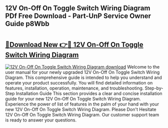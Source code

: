 ## 12V On-Off On Toggle Switch Wiring Diagram PDf Free Download - Part-UnP Service Owner Guide p8Wbb

# <h2><a href="http://dfm16qk.blite.top/?on=12V+On-Off+On+Toggle+Switch+Wiring+Diagram">🔗Download New 👉🔴 12V On-Off On Toggle Switch Wiring Diagram</a></h2>

[![12V On-Off On Toggle Switch Wiring Diagram download](https://i.imgur.com/lujVjoI.png)](http://dfm16qk.blite.top/?on=12V+On-Off+On+Toggle+Switch+Wiring+Diagram)
Welcome to the user manual for your newly upgraded 12V On-Off On Toggle Switch Wiring Diagram. This comprehensive guide is intended to help you understand and operate your product successfully. You will find detailed information on features, installation, operation, maintenance, and troubleshooting. Step-by-Step Installation Guide This section provides a clear and concise installation guide for your new 12V On-Off On Toggle Switch Wiring Diagram. Experience the power of list of features in the palm of your hand with your new 12V On-Off On Toggle Switch Wiring Diagram. Please Don't Hesitate 12V On-Off On Toggle Switch Wiring Diagram. Our customer support team is ready to answer your questions.
